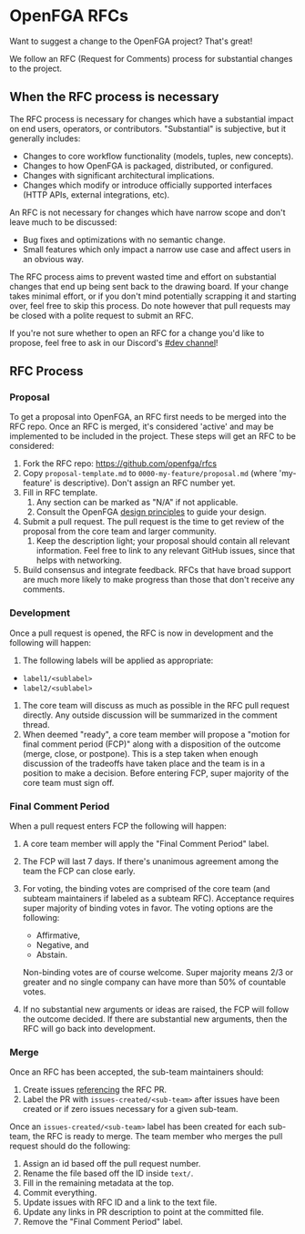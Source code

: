 # OpenFGA RFCs

Want to suggest a change to the OpenFGA project? That's great!

We follow an RFC (Request for Comments) process for substantial changes to the project.

## When the RFC process is necessary

The RFC process is necessary for changes which have a substantial impact on end users, operators, or contributors. "Substantial" is subjective, but it generally includes:

* Changes to core workflow functionality (models, tuples, new concepts).
* Changes to how OpenFGA is packaged, distributed, or configured.
* Changes with significant architectural implications.
* Changes which modify or introduce officially supported interfaces (HTTP APIs, external integrations, etc).

An RFC is not necessary for changes which have narrow scope and don't leave much to be discussed:

* Bug fixes and optimizations with no semantic change.
* Small features which only impact a narrow use case and affect users in an obvious way.

The RFC process aims to prevent wasted time and effort on substantial changes that end up being sent back to the drawing board. If your change takes minimal effort, or if you don't mind potentially scrapping it and starting over, feel free to skip this process. Do note however that pull requests may be closed with a polite request to submit an RFC.

If you're not sure whether to open an RFC for a change you'd like to propose, feel free to ask in our Discord's [#dev channel](#discord-link)!

## RFC Process

### Proposal
To get a proposal into OpenFGA, an RFC first needs to be merged into the RFC repo. Once an RFC is merged, it's considered 'active' and may be implemented to be included in the project. These steps will get an RFC to be considered:

1. Fork the RFC repo: <https://github.com/openfga/rfcs>
1. Copy `proposal-template.md` to `0000-my-feature/proposal.md` (where 'my-feature' is descriptive). Don't assign an RFC number yet.
1. Fill in RFC template. 
    1. Any section can be marked as "N/A" if not applicable.
    1. Consult the OpenFGA [design principles](https://github.com/openfga/rfcs/blob/main/DESIGN_PRINCIPLES.md) to guide your design.
1. Submit a pull request. The pull request is the time to get review of the proposal from the core team and larger community.
    1. Keep the description light; your proposal should contain all relevant information. Feel free to link to any relevant GitHub issues, since that helps with networking.
1. Build consensus and integrate feedback. RFCs that have broad support are much more likely to make progress than those that don't receive any comments.

### Development
Once a pull request is opened, the RFC is now in development and the following will happen:

1. The following labels will be applied as appropriate:
 * `label1/<sublabel>`
 * `label2/<sublabel>`
1. The core team will discuss as much as possible in the RFC pull request directly. Any outside discussion will be summarized in the comment thread.
1. When deemed "ready", a core team member will propose a "motion for final comment period (FCP)" along with a disposition of the outcome (merge, close, or postpone). This is a step taken when enough discussion of the tradeoffs have taken place and the team is in a position to make a decision. Before entering FCP, super majority of the core team must sign off.

### Final Comment Period
When a pull request enters FCP the following will happen:
1. A core team member will apply the "Final Comment Period" label.
1. The FCP will last 7 days. If there's unanimous agreement among the team the FCP can close early.
1. For voting, the binding votes are comprised of the core team (and subteam maintainers if labeled as a subteam RFC). Acceptance requires super majority of binding votes in favor. The voting options are the following: 
    * Affirmative,
    * Negative, and 
    * Abstain. 
    
    Non-binding votes are of course welcome. Super majority means 2/3 or greater and no single company can have more than 50% of countable votes.
1. If no substantial new arguments or ideas are raised, the FCP will follow the outcome decided. If there are substantial new arguments, then the RFC will go back into development.

### Merge
Once an RFC has been accepted, the sub-team maintainers should:
1. Create issues [referencing](https://docs.github.com/en/github/writing-on-github/autolinked-references-and-urls#issues-and-pull-requests) the RFC PR.
1. Label the PR with `issues-created/<sub-team>` after issues have been created or if zero issues necessary for a given sub-team.

Once an `issues-created/<sub-team>` label has been created for each sub-team, the RFC is ready to merge. The team member who merges the pull request should do the following:

1. Assign an id based off the pull request number.
1. Rename the file based off the ID inside `text/`.
1. Fill in the remaining metadata at the top.
1. Commit everything.
1. Update issues with RFC ID and a link to the text file.
1. Update any links in PR description to point at the committed file.
1. Remove the "Final Comment Period" label.
